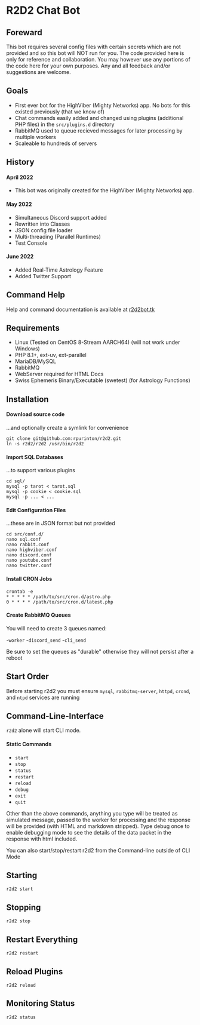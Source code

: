 # R2D2 Chat Bot

## Foreward

This bot requires several config files with certain secrets which are not provided and so this bot will NOT run for you.   The code provided here is only for reference and collaboration.  You may however use any portions of the code here for your own purposes.  Any and all feedback and/or suggestions are welcome.

## Goals

- First ever bot for the HighViber (Mighty Networks) app.  No bots for this existed previously (that we know of) 
- Chat commands easily added and changed using plugins (additional PHP files) in the `src/plugins.d` directory
- RabbitMQ used to queue recieved messages for later processing by multiple workers
- Scaleable to hundreds of servers

## History

#### April 2022
- This bot was originally created for the HighViber (Mighty Networks) app. 

#### May 2022 
- Simultaneous Discord support added
- Rewritten into Classes
- JSON config file loader
- Multi-threading (Parallel Runtimes)
- Test Console

#### June 2022
- Added Real-Time Astrology Feature
- Added Twitter Support

## Command Help

Help and command documentation is available at [r2d2bot.tk](https://r2d2bot.tk)

## Requirements

- Linux (Tested on CentOS 8-Stream AARCH64) (will not work under Windows)
- PHP 8.1+, ext-uv, ext-parallel
- MariaDB/MySQL
- RabbitMQ
- WebServer required for HTML Docs
- Swiss Ephemeris Binary/Executable (swetest) (for Astrology Functions)
## Installation

#### Download source code 
...and optionally create a symlink for convenience

```
git clone git@github.com:rpurinton/r2d2.git
ln -s r2d2/r2d2 /usr/bin/r2d2
```

#### Import SQL Databases
...to support various plugins

```
cd sql/
mysql -p tarot < tarot.sql
mysql -p cookie < cookie.sql
mysql -p ... < ...
```

#### Edit Configuration Files
...these are in JSON format but not provided

```
cd src/conf.d/
nano sql.conf
nano rabbit.conf
nano highviber.conf
nano discord.conf
nano youtube.conf
nano twitter.conf
```

#### Install CRON Jobs
```
crontab -e
* * * * * /path/to/src/cron.d/astro.php
0 * * * * /path/to/src/cron.d/latest.php
```

#### Create RabbitMQ Queues

You will need to create 3 queues named:

-`worker`
-`discord_send`
-`cli_send`

Be sure to set the queues as "durable" otherwise they will not persist after a reboot

## Start Order

Before starting r2d2 you must ensure `mysql`, `rabbitmq-server`, `httpd`, `crond`, and `ntpd` services are running

## Command-Line-Interface

`r2d2` alone will start CLI mode. 

#### Static Commands
- `start`
- `stop`
- `status`
- `restart`
- `reload`
- `debug`
- `exit`
- `quit`

Other than the above commands, anything you type will be treated as simulated message, passed to the worker for processing and the response will be provided (with HTML and markdown stripped).  Type debug once to enable debugging mode to see the details of the data packet in the response with html included.

You can also start/stop/restart r2d2 from the Command-line outside of CLI Mode

## Starting

`r2d2 start`

## Stopping

`r2d2 stop`

## Restart Everything

`r2d2 restart`

## Reload Plugins

`r2d2 reload`

## Monitoring Status

`r2d2 status`
